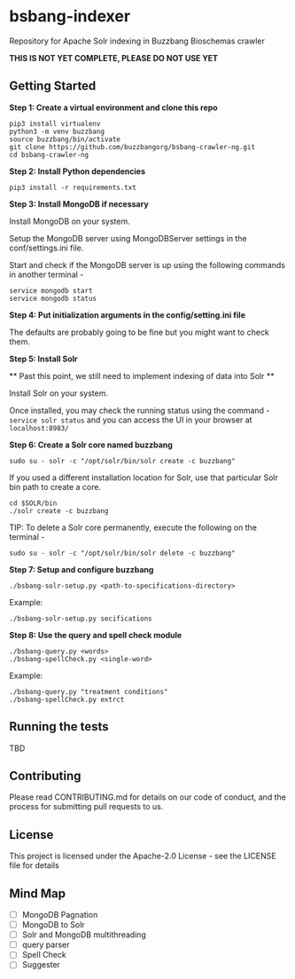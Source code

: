 # bsbang-indexer
Repository for Apache Solr indexing in Buzzbang Bioschemas crawler

**THIS IS NOT YET COMPLETE, PLEASE DO NOT USE YET**

## Getting Started
**Step 1: Create a virtual environment and clone this repo**

```
pip3 install virtualenv
python3 -m venv buzzbang
source buzzbang/bin/activate
git clone https://github.com/buzzbangorg/bsbang-crawler-ng.git
cd bsbang-crawler-ng
```

**Step 2: Install Python dependencies**

```
pip3 install -r requirements.txt
```

**Step 3: Install MongoDB if necessary**

Install MongoDB on your system.

Setup the MongoDB server using MongoDBServer settings in the conf/settings.ini file.

Start and check if the MongoDB server is up using the following commands in another terminal - 
```
service mongodb start
service mongodb status
``` 

**Step 4: Put initialization arguments in the config/setting.ini file**

The defaults are probably going to be fine but you might want to check them.


**Step 5: Install Solr**

** Past this point, we still need to implement indexing of data into Solr **

Install Solr on your system.

Once installed, you may check the running status using the command - ```service solr status``` and you can access the UI in your browser at ```localhost:8983/```

**Step 6: Create a Solr core named buzzbang**

```
sudo su - solr -c "/opt/solr/bin/solr create -c buzzbang"
```

If you used a different installation location for Solr, use that particular Solr bin path to create a core.  

```
cd $SOLR/bin
./solr create -c buzzbang
```

TIP: To delete a Solr core permanently, execute the following on the terminal - 

```
sudo su - solr -c "/opt/solr/bin/solr delete -c buzzbang"
```  

**Step 7: Setup and configure buzzbang**

```
./bsbang-solr-setup.py <path-to-specifications-directory> 

```

Example:

```
./bsbang-solr-setup.py secifications
```

**Step 8: Use the query and spell check module**

```
./bsbang-query.py <words>
./bsbang-spellCheck.py <single-word>

```

Example:

```
./bsbang-query.py "treatment conditions"
./bsbang-spellCheck.py extrct
```

## Running the tests
TBD

## Contributing
Please read CONTRIBUTING.md for details on our code of conduct, and the process for submitting pull requests to us.

## License
This project is licensed under the Apache-2.0 License - see the LICENSE file for details


## Mind Map
- [ ] MongoDB Pagnation
- [ ] MongoDB to Solr
- [ ] Solr and MongoDB multithreading
- [ ] query parser
- [ ] Spell Check
- [ ] Suggester